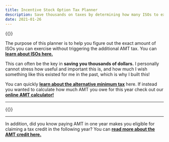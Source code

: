 ```yaml
---
title: Incentive Stock Option Tax Planner
description: Save thousands on taxes by determining how many ISOs to exercise without triggering AMT
date: 2021-01-26
---
```

{{<disclaimer>}}


The purpose of this planner is to help you figure out the exact amount of ISOs you can exercise without triggering the additional AMT tax. You can **[learn about ISOs here.](/articles/incentive-stock-option-iso-basics/)**

This can often be the key in **saving you thousands of dollars.** I personally cannot stress how useful and important this is, and how much I wish something like this existed for me in the past, which is why I built this!

You can quickly **[learn about the alternative minimum tax](/articles/what-is-the-alternative-minimum-tax/)** here. If instead you wanted to calculate how much AMT you owe for this year check out our **[online AMT calculator!](/amt-calculator/)**

------------------

{{<iso-exercise-planner >}}

------------------

In addition, did you know paying AMT in one year makes you eligible for claiming a tax credit in the following year? You can **[read more about the AMT credit here.](/articles/what_is_the_amt_credit_carryover)**